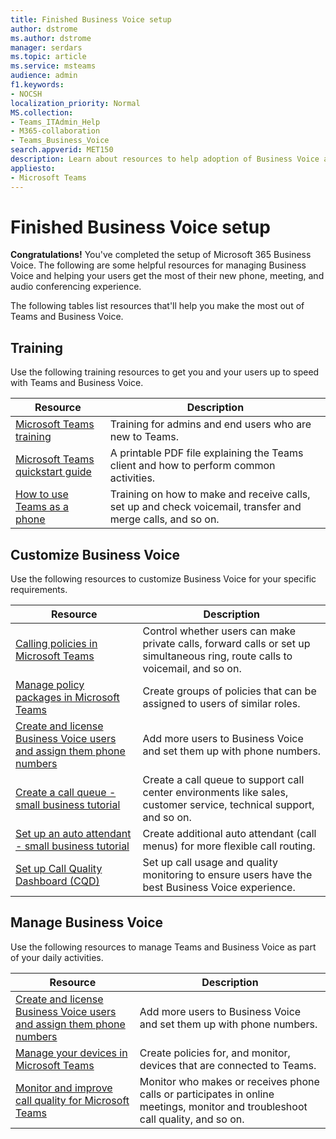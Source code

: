 ```yaml
---
title: Finished Business Voice setup
author: dstrome 
ms.author: dstrome
manager: serdars
ms.topic: article
ms.service: msteams
audience: admin
f1.keywords:
- NOCSH
localization_priority: Normal
MS.collection: 
- Teams_ITAdmin_Help
- M365-collaboration
- Teams_Business_Voice
search.appverid: MET150
description: Learn about resources to help adoption of Business Voice after setup is complete.
appliesto: 
- Microsoft Teams
---
```


# Finished Business Voice setup

**Congratulations!** You've completed the setup of Microsoft 365 Business Voice. The following are some helpful resources for managing Business Voice and helping your users get the most of their new phone, meeting, and audio conferencing experience.

The following tables list resources that'll help you make the most out of Teams and Business Voice.

## Training

Use the following training resources to get you and your users up to speed with Teams and Business Voice.

|Resource  |Description  |
|---------|---------|
| [Microsoft Teams training](../training-microsoft-teams-landing-page.md)    | Training for admins and end users who are new to Teams.        |
| [Microsoft Teams quickstart guide](https://download.microsoft.com/download/D/9/F/D9FE8B9E-22F5-47BF-A1AB-09539C41FCD0/Teams%20QS.pdf)    | A printable PDF file explaining the Teams client and how to perform common activities.        |
| [How to use Teams as a phone](https://support.microsoft.com/office/meetings-and-calls-d92432d5-dd0f-4d17-8f69-06096b6b48a8?ad=US#ID0EAABAAA=Calls)    | Training on how to make and receive calls, set up and check voicemail, transfer and merge calls, and so on.        |

## Customize Business Voice

Use the following resources to customize Business Voice for your specific requirements.

| Resource | Description  |
|---------|---------|
| [Calling policies in Microsoft Teams](set-up-policies.md)    | Control whether users can make private calls, forward calls or set up simultaneous ring, route calls to voicemail, and so on.        |
| [Manage policy packages in Microsoft Teams](policy-packages.md)    | Create groups of policies that can be assigned to users of similar roles.        |
| [Create and license Business Voice users and assign them phone numbers](create-users.md)    | Add more users to Business Voice and set them up with phone numbers.        |
| [Create a call queue - small business tutorial](create-a-phone-system-call-queue-smb.md)    | Create a call queue to support call center environments like sales, customer service, technical support, and so on.        |
| [Set up an auto attendant - small business tutorial](create-a-phone-system-auto-attendant-smb.md)   | Create additional auto attendant (call menus) for more flexible call routing.        |
| [Set up Call Quality Dashboard (CQD)](analytics-dashboard.md)| Set up call usage and quality monitoring to ensure users have the best Business Voice experience.|

## Manage Business Voice

Use the following resources to manage Teams and Business Voice as part of your daily activities.

|Resource  |Description  |
|---------|---------|
| [Create and license Business Voice users and assign them phone numbers](create-users.md)    | Add more users to Business Voice and set them up with phone numbers.         |
| [Manage your devices in Microsoft Teams](manage-devices.md)    | Create policies for, and monitor, devices that are connected to Teams.        |
| [Monitor and improve call quality for Microsoft Teams](monitor-quality.md)    | Monitor who makes or receives phone calls or participates in online meetings, monitor and troubleshoot call quality, and so on.        |

